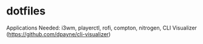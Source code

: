 # dotfiles

Applications Needed:
i3wm, playerctl, rofi, compton, nitrogen, CLI Visualizer (https://github.com/dpayne/cli-visualizer)
